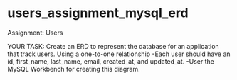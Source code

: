 # users_assignment_mysql_erd

Assignment: Users

YOUR TASK: Create an ERD to represent the database for an application that track users. Using a one-to-one relationship
 -Each user should have an id, first_name, last_name, email, created_at, and updated_at.
 -User the MySQL Workbench for creating this diagram.
